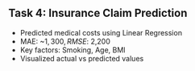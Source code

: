 ## Task 4: Insurance Claim Prediction
- Predicted medical costs using Linear Regression
- MAE: ~$1,300, RMSE: ~$2,200
- Key factors: Smoking, Age, BMI
- Visualized actual vs predicted values

